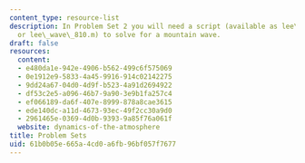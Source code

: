 ```yaml
---
content_type: resource-list
description: In Problem Set 2 you will need a script (available as lee\_wave\_810.py
  or lee\_wave\_810.m) to solve for a mountain wave.
draft: false
resources:
  content:
  - e480da1e-942e-4906-b562-499c6f575069
  - 0e1912e9-5833-4a45-9916-914c02142275
  - 9dd24a67-04d0-4d9f-b523-4a91d2694922
  - df53c2e5-a096-46b7-9a90-3e9b1fa257c4
  - ef066189-da6f-407e-8999-878a8cae3615
  - ede140dc-a11d-4673-93ec-49f2cc30a9d0
  - 2961465e-0369-4d0b-9393-9a85f76a061f
  website: dynamics-of-the-atmosphere
title: Problem Sets
uid: 61b0b05e-665a-4cd0-a6fb-96bf057f7677
---
```

